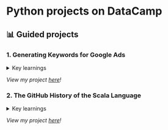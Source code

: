 # Python projects on DataCamp
## 📊 Guided projects

### 1. Generating Keywords for Google Ads
<details><summary>Key learnings</summary>
<p>

* Use module ```pprint``` to “pretty-print” a list
* Use module ```pandas``` to convert a list into a DataFrame
* Add a new column to the DataFrame
* Rename a column name using ```df.rename```
* Update column values (rows)
* Make a copy of the DataFrame using ```df.copy```
* Append a DataFrame vertically to another one using ```pd.concat([df1, df2])```
* Save the DataFrame to a CSV file using ```df.to_csv```
* Group a DataFrame by some columns using ```df.groupby```

</p>
</details>

*View my project [here](https://github.com/qanhnn12/DataCamp-Python-projects/tree/main/Generating%20Keywords%20for%20Google%20Ads)!*


### 2. The GitHub History of the Scala Language
<details><summary>Key learnings</summary>
<p>

* Append a DataFrame vertically to another one using ```df1.append([df2])```
* Convert strings to DateTime using ```pd.to_datetime```
* Merge the DataFrame using ```df.merge```
* Extract a component (year, month, etc.) of a DateTime column using ```df['column'].dt.component```
* Pivot table with ```df.pivot_table```
* Plot data using ```df.plot```
* Use ```set()``` to identify unique data
* Get the last n rows of a sorted DataFrame using ```df.nlargest```

</p>
</details>

*View my project [here](https://github.com/qanhnn12/DataCamp-Python-projects/tree/main/The%20GitHub%20History%20of%20the%20Scala%20Language)!*
